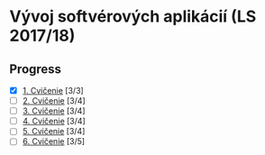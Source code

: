 # Vývoj softvérových aplikácií (LS 2017/18)

## Progress

- [x] [1. Cvičenie](https://github.com/xchovanecv1/VSA/tree/master/Cvicenie%201) [3/3]
- [ ] [2. Cvičenie](https://github.com/xchovanecv1/VSA/tree/master/Cvicenie%202) [3/4]
- [ ] [3. Cvičenie](https://github.com/xchovanecv1/VSA/tree/master/Cvicenie%203) [3/4]
- [ ] [4. Cvičenie](https://github.com/xchovanecv1/VSA/tree/master/Cvicenie%204) [3/4]
- [ ] [5. Cvičenie](https://github.com/xchovanecv1/VSA/tree/master/Cvicenie%205) [3/4]
- [ ] [6. Cvičenie](https://github.com/xchovanecv1/VSA/tree/master/Cvicenie%206) [3/5]
